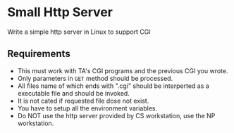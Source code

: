 # Small Http Server

Write a simple http server in Linux to support CGI

## Requirements
* This must work with TA's CGI programs and the previous CGI you wrote.
* Only parameters in `GET` method should be processed.
* All files name of which ends with ".cgi" should be interperted as a executable file and should be invoked.
* It is not cated if requested file dose not exist.
* You have to setup all the environment variables.
* Do NOT use the http server provided by CS workstation, use the NP workstation.
